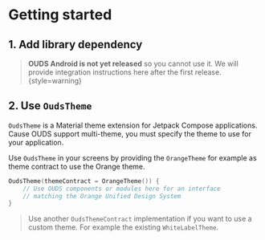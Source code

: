 # Getting started

## 1. Add library dependency

> **OUDS Android is not yet released** so you cannot use it. We will provide integration instructions here after the first release.
{style=warning}

## 2. Use `OudsTheme`

`OudsTheme` is a Material theme extension for Jetpack Compose applications. Cause OUDS support multi-theme, you must specify the theme to use for your application.

Use `OudsTheme` in your screens by providing the `OrangeTheme` for example as theme contract to use the Orange theme.

```kotlin
OudsTheme(themeContract = OrangeTheme()) {
    // Use OUDS components or modules here for an interface
    // matching the Orange Unified Design System
}
```
> Use another `OudsThemeContract` implementation if you want to use a custom theme. For example the existing `WhiteLabelTheme`.